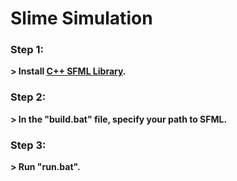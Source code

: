 # Slime Simulation

### Step 1:

**> Install [C++ SFML Library](https://www.sfml-dev.org/download.php).**

### Step 2:

**> In the "build.bat" file, specify your path to SFML.**

### Step 3:

**> Run "run.bat".**
